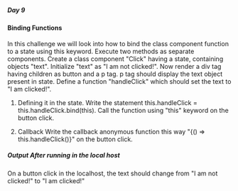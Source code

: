 ##### Day 9

#### Binding Functions
In this challenge we will look into how to bind the class component function to a state using this keyword. 
Execute two methods as separate components.
Create a class component "Click" having a state, containing objects "text". Initialize "text" as "I am not clicked!". Now render a div tag having children as button and a p tag. p tag should display the text object present in state. Define a function "handleClick" which should set the text to "I am clicked!". 

1. Defining it in the state.
Write the statement this.handleClick = this.handleClick.bind(this). Call the function using "this" keyword on the button click.

2. Callback 
Write the callback anonymous function this way "{() => this.handleClick()}" on the button click.

##### Output After running in the local host
On a button click in the localhost, the text should change from "I am not clicked!" to "I am clicked!"